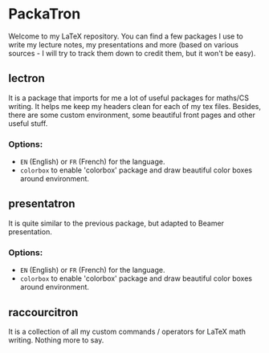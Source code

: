 # PackaTron

Welcome to my LaTeX repository. You can find a few packages I use to write my lecture notes, my presentations and more (based on various sources - I will try to track them down to credit them, but it won't be easy).

## lectron

It is a package that imports for me a lot of useful packages for maths/CS writing. It helps me keep my headers clean for each of my tex files. Besides, there are some custom environment, some beautiful front pages and other useful stuff.

### Options:
	
- `EN` (English) or `FR` (French) for the language.
- `colorbox` to enable 'colorbox' package and draw beautiful color boxes around environment.

## presentatron

It is quite similar to the previous package, but adapted to Beamer presentation.

### Options:

- `EN` (English) or `FR` (French) for the language.
- `colorbox` to enable 'colorbox' package and draw beautiful color boxes around environment.

## raccourcitron
	
It is a collection of all my custom commands / operators for LaTeX math writing. Nothing more to say. 

